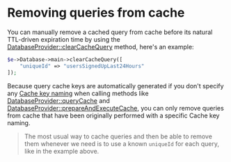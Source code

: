 # Removing queries from cache

You can manually remove a cached query from cache before its natural TTL-driven expiration time by using the [DatabaseProvider::clearCacheQuery](../../reference/core-classes/databaseprovider/databaseprovider-methods.md#clearcachequery) method, here's an example:

```php
$e->Database->main->clearCacheQuery([
    "uniqueId" => "usersSignedUpLast24Hours"
]);
```

Because query cache keys are automatically generated if you don't specify any [Cache key naming](cache-key-naming.md) when calling methods like [DatabaseProvider::queryCache](../../reference/core-classes/databaseprovider/databaseprovider-methods.md#querycache) and [DatabaseProvider::prepareAndExecuteCache](../../reference/core-classes/databaseprovider/databaseprovider-methods.md#prepareandexecutecache), you can only remove queries from cache that have been originally performed with a specific Cache key naming.

> The most usual way to cache queries and then be able to remove them whenever we need is to use a known `uniqueId` for each query, like in the example above.



